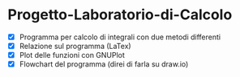 # Progetto-Laboratorio-di-Calcolo
- [x] Programma per calcolo di integrali con due metodi differenti
- [x] Relazione sul programma (LaTex)
- [x] Plot delle funzioni con GNUPlot
- [x] Flowchart del programma (direi di farla su draw.io)
